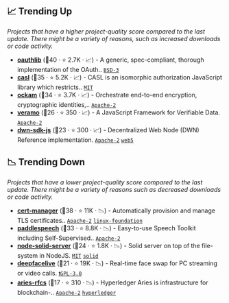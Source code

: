 ## 📈 Trending Up

_Projects that have a higher project-quality score compared to the last update. There might be a variety of reasons, such as increased downloads or code activity._

- <b><a href="https://github.com/oauthlib/oauthlib">oauthlib</a></b> (🥇40 ·  ⭐ 2.7K · 📈) - A generic, spec-compliant, thorough implementation of the OAuth.. <code><a href="http://bit.ly/3aKzpTv">BSD-3</a></code>
- <b><a href="https://github.com/stalniy/casl">casl</a></b> (🥈35 ·  ⭐ 5.2K · 📈) - CASL is an isomorphic authorization JavaScript library which restricts.. <code><a href="http://bit.ly/34MBwT8">MIT</a></code>
- <b><a href="https://github.com/build-trust/ockam">ockam</a></b> (🥈34 ·  ⭐ 3.7K · 📈) - Orchestrate end-to-end encryption, cryptographic identities,.. <code><a href="http://bit.ly/3nYMfla">Apache-2</a></code>
- <b><a href="https://github.com/decentralized-identity/veramo">veramo</a></b> (🥈26 ·  ⭐ 350 · 📈) - A JavaScript Framework for Verifiable Data. <code><a href="http://bit.ly/3nYMfla">Apache-2</a></code>
- <b><a href="https://github.com/TBD54566975/dwn-sdk-js">dwn-sdk-js</a></b> (🥈23 ·  ⭐ 300 · 📈) - Decentralized Web Node (DWN) Reference implementation. <code><a href="http://bit.ly/3nYMfla">Apache-2</a></code> <a href="https://developer.tbd.website/"><code>web5</code></a>

## 📉 Trending Down

_Projects that have a lower project-quality score compared to the last update. There might be a variety of reasons such as decreased downloads or code activity._

- <b><a href="https://github.com/cert-manager/cert-manager">cert-manager</a></b> (🥇38 ·  ⭐ 11K · 📉) - Automatically provision and manage TLS certificates.. <code><a href="http://bit.ly/3nYMfla">Apache-2</a></code> <a href="https://www.linuxfoundation.org/"><code>linux-foundation</code></a>
- <b><a href="https://github.com/PaddlePaddle/PaddleSpeech">paddlespeech</a></b> (🥉33 ·  ⭐ 8.8K · 📉) - Easy-to-use Speech Toolkit including Self-Supervised.. <code><a href="http://bit.ly/3nYMfla">Apache-2</a></code>
- <b><a href="https://github.com/nodeSolidServer/node-solid-server">node-solid-server</a></b> (🥈24 ·  ⭐ 1.8K · 📉) - Solid server on top of the file-system in NodeJS. <code><a href="http://bit.ly/34MBwT8">MIT</a></code> <a href="https://solidproject.org/"><code>solid</code></a>
- <b><a href="https://github.com/iperov/DeepFaceLive">deepfacelive</a></b> (🥉21 ·  ⭐ 19K · 📉) - Real-time face swap for PC streaming or video calls. <code><a href="http://bit.ly/2M0xdwT">❗️GPL-3.0</a></code>
- <b><a href="https://github.com/hyperledger/aries-rfcs">aries-rfcs</a></b> (🥈17 ·  ⭐ 310 · 📉) - Hyperledger Aries is infrastructure for blockchain-.. <code><a href="http://bit.ly/3nYMfla">Apache-2</a></code> <a href="https://www.hyperledger.org/"><code>hyperledger</code></a>

